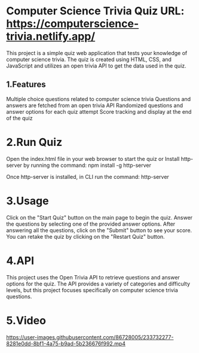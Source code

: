 # Computer Science Trivia Quiz URL: https://computerscience-trivia.netlify.app/

This project is a simple quiz web application that tests your knowledge of computer science trivia. 
The quiz is created using HTML, CSS, and JavaScript and utilizes an open trivia API to get the data used in the quiz.

## 1.Features

Multiple choice questions related to computer science trivia
Questions and answers are fetched from an open trivia API
Randomized questions and answer options for each quiz attempt
Score tracking and display at the end of the quiz

# 2.Run Quiz
Open the index.html file in your web browser to start the quiz or 
Install http-server by running the command:
    npm install -g http-server

Once http-server is installed, in CLI run the command:
    http-server

# 3.Usage
Click on the "Start Quiz" button on the main page to begin the quiz.
Answer the questions by selecting one of the provided answer options.
After answering all the questions, click on the "Submit" button to see your score.
You can retake the quiz by clicking on the "Restart Quiz" button.

# 4.API
This project uses the Open Trivia API to retrieve questions and answer options for the quiz. The API provides a variety of categories and difficulty levels, but this project focuses specifically on computer science trivia questions.

# 5.Video 

https://user-images.githubusercontent.com/86728005/233732277-8281e0dd-8bf1-4a75-b9ad-5b236676f992.mp4